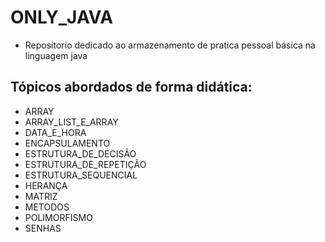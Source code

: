 # ONLY_JAVA

- Repositorio dedicado ao armazenamento de pratica pessoal básica na linguagem java

## Tópicos abordados de forma didática: 

- ARRAY
- ARRAY_LIST_E_ARRAY
- DATA_E_HORA
- ENCAPSULAMENTO
- ESTRUTURA_DE_DECISÃO
- ESTRUTURA_DE_REPETIÇÃO
- ESTRUTURA_SEQUENCIAL
- HERANÇA
- MATRIZ
- METODOS
- POLIMORFISMO
- SENHAS



